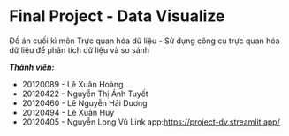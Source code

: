 # Final Project - Data Visualize

Đồ án cuối kì môn Trực quan hóa dữ liệu - Sử dụng công cụ trực quan hóa dữ liệu để phân tích dữ liệu và so sánh

***Thành viên:***

- 20120089 - Lê Xuân Hoàng
- 20120422 - Nguyễn Thị Ánh Tuyết
- 20120460 - Lê Nguyễn Hải Dương
- 20120494 - Lê Xuân Huy
- 20120405 - Nguyễn Long Vũ
Link app:https://project-dv.streamlit.app/ 
